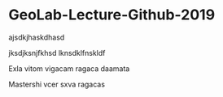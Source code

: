 # GeoLab-Lecture-Github-2019
ajsdkjhaskdhasd

jksdjksnjfkhsd
lknsdklfnskldf


Exla vitom vigacam ragaca daamata



Mastershi vcer sxva ragacas